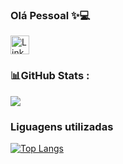 ### Olá Pessoal ✨💻
[<img src='https://img.shields.io/badge/LinkedIn-0077B5?style=for-the-badge&logo=linkedin&logoColor=white' alt='Linkedin' height='30'>](https://www.linkedin.com/in/amanda-rayane//)<br/>














### 📊GitHub Stats :
![](https://github-readme-stats.vercel.app/api?username=Amanda-Rayane&theme=omni&hide_border=false&include_all_commits=false&count_private=false)<br/>





### Liguagens utilizadas
[![Top Langs](https://github-readme-stats.vercel.app/api/top-langs/?username=Amanda-Rayane&layout=compact)](https://github.com/anuraghazra/github-readme-stats)


